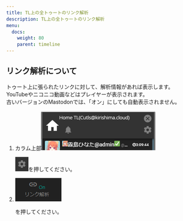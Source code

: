 ```yaml
---
title: TL上の全トゥートのリンク解析
description: TL上の全トゥートのリンク解析
menu:
  docs:
    weight: 80
    parent: timeline
---
```


## リンク解析について

トゥート上に張られたリンクに対して、解析情報があれば表示します。  
YouTubeやニコニコ動画などはプレイヤーが表示されます。  
古いバージョンのMastodonでは、「オン」にしても自動表示されません。  

1. カラム上部![timeline4](https://raw.githubusercontent.com/cutls/TheDeskDocs/master/media/timeline4.png)  

   ![timeline8](https://raw.githubusercontent.com/cutls/TheDeskDocs/master/media/timeline8.png)を押してください。

2. ![timeline21](https://raw.githubusercontent.com/cutls/TheDeskDocs/master/media/timeline21.png)  

   を押してください。

